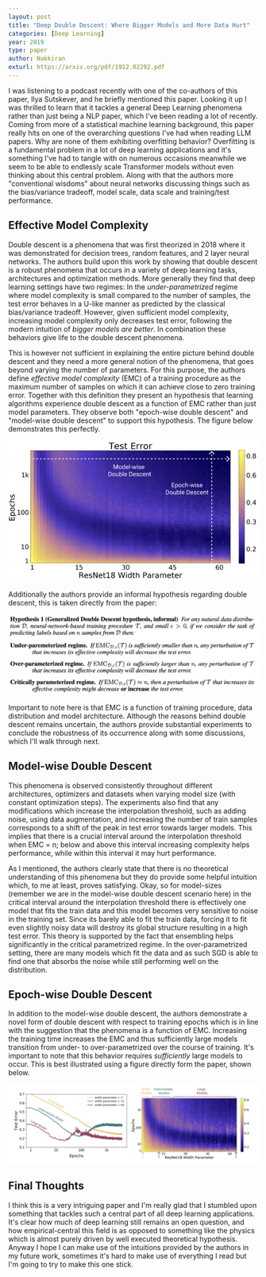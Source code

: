 ```yaml
---
layout: post
title: "Deep Double Descent: Where Bigger Models and More Data Hurt"
categories: [Deep Learning]
year: 2019
type: paper
author: Nakkiran
exturl: https://arxiv.org/pdf/1912.02292.pdf
---
```

I was listening to a podcast recently with one of the co-authors of this paper, Ilya Sutskever, and he briefly mentioned this paper. Looking it up I was thrilled to learn that it tackles a general Deep Learning phenomena rather than just being a NLP paper, which I've been reading a lot of recently. Coming from more of a statistical machine learning background, this paper really hits on one of the overarching questions I've had when reading LLM papers. Why are none of them exhibiting overfitting behavior? Overfitting is a fundamental problem in a lot of deep learning applications and it's something I've had to tangle with on numerous occasions meanwhile we seem to be able to endlessly scale Transformer models without even thinking about this central problem. Along with that the authors more "conventional wisdoms" about neural networks discussing things such as the bias/variance tradeoff, model scale, data scale and training/test performance.

## Effective Model Complexity
Double descent is a phenomena that was first theorized in 2018 where it was demonstrated for decision trees, random features, and 2 layer neural networks. The authors build upon this work by showing that double descent is a robust phenomena that occurs in a variety of deep learning tasks, architectures and optimization methods. More generally they find that deep learning settings have two regimes: In the *under-parametrized* regime where model complexity is small compared to the number of samples, the test error behaves in a U-like manner as predicted by the classical bias/variance tradeoff. However, given sufficient model complexity, increasing model complexity only decreases test error, following the modern intuition of *bigger models are better*. In combination these behaviors give life to the double descent phenomena.

This is however not sufficient in explaining the entire picture behind double descent and they need a more general notion of the phenomena, that goes beyond varying the number of parameters. For this purpose, the authors define *effective model complexity* (EMC) of a training procedure as the maximum number of samples on which it can achieve close to zero training error. Together with this definition they present an hypothesis that learning algorithms experience double descent as a function of EMC rather than just model parameters. They observe both "epoch-wise double descent" and "model-wise double descent" to support this hypothesis. The figure below demonstrates this perfectly.

![](/images/doubledescent.png)

Additionally the authors provide an informal hypothesis regarding double descent, this is taken directly from the paper:

![](/images/doubledescent2.png)

Important to note here is that EMC is a function of training procedure, data distribution and model architecture. Although the reasons behind double descent remains uncertain, the authors provide substantial experiments to conclude the robustness of its occurrence along with some discussions, which I'll walk through next.

## Model-wise Double Descent
This phenomena is observed consistently throughout different architectures, optimizers and datasets when varying model size (with constant optimization steps). The experiments also find that any modifications which increase the interpolation threshold, such as adding noise, using data augmentation, and increasing the number of train samples corresponds to a shift of the peak in test error towards larger models. This implies that there is a crucial interval around the interpolation threshold when EMC = n; below and above this interval increasing complexity helps performance, while within this interval it may hurt performance. 

As I mentioned, the authors clearly state that there is no theoretical understanding of this phenomena but they do provide some helpful intuition which, to me at least, proves satisfying. Okay, so for model-sizes (remember we are in the model-wise double descent scenario here) in the critical interval around the interpolation threshold there is effectively one model that fits the train data and this model becomes very sensitive to noise in the training set. Since its barely able to fit the train data, forcing it to fit even slightly noisy data will destroy its global structure resulting in a high test error. This theory is supported by the fact that ensembling helps significantly in the critical parametrized regime. In the over-parametrized setting, there are many models which fit the data and as such SGD is able to find one that absorbs the noise while still performing well on the distribution. 

## Epoch-wise Double Descent
In addition to the model-wise double descent, the authors demonstrate a novel form of double descent with respect to training epochs which is in line with the suggestion that the phenomena is a function of EMC. Increasing the training time increases the EMC and thus sufficiently large models transition from under- to over-parametrized over the course of training. It's important to note that this behavior requires *sufficiently* large models to occur. This is best illustrated using a figure directly form the paper, shown below.

![](/images/doubledescent3.png)

## Final Thoughts
I think this is a very intriguing paper and I'm really glad that I stumbled upon something that tackles such a central part of all deep learning applications. It's clear how much of deep learning still remains an open question, and how empirical-central this field is as opposed to something like the physics which is almost purely driven by well executed theoretical hypothesis. Anyway I hope I can make use of the intuitions provided by the authors in my future work, sometimes it's hard to make use of everything I read but I'm going to try to make this one stick.






